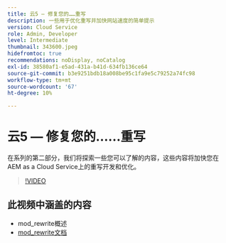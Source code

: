```yaml
---
title: 云5 — 修复您的……重写
description: 一些用于优化重写并加快网站速度的简单提示
version: Cloud Service
role: Admin, Developer
level: Intermediate
thumbnail: 343600.jpeg
hidefromtoc: true
recommendations: noDisplay, noCatalog
exl-id: 38580af1-e5ad-431a-b41d-634fb136ce64
source-git-commit: b3e9251bdb18a008be95c1fa9e5c79252a74fc98
workflow-type: tm+mt
source-wordcount: '67'
ht-degree: 10%

---
```


# 云5 — 修复您的……重写

在系列的第二部分，我们将探索一些您可以了解的内容，这些内容将加快您在AEM as a Cloud Service上的重写开发和优化。

>[!VIDEO](https://video.tv.adobe.com/v/343600?quality=12&learn=on)

## 此视频中涵盖的内容

+ mod_rewrite概述
+ [mod_rewrite文档](https://httpd.apache.org/docs/current/mod/mod_rewrite.html)

